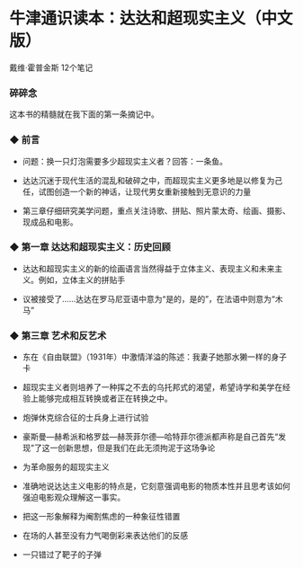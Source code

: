 # 牛津通识读本：达达和超现实主义（中文版）
戴维·霍普金斯
12个笔记


### 碎碎念

这本书的精髓就在我下面的第一条摘记中。

### ◆  前言

-  问题：换一只灯泡需要多少超现实主义者？回答：一条鱼。

-  达达沉迷于现代生活的混乱和破碎之中，而超现实主义更多地是以修复为己任，试图创造一个新的神话，让现代男女重新接触到无意识的力量

-  第三章仔细研究美学问题，重点关注诗歌、拼贴、照片蒙太奇、绘画、摄影、现成品和电影。


### ◆  第一章 达达和超现实主义：历史回顾

-  达达和超现实主义的新的绘画语言当然得益于立体主义、表现主义和未来主义。例如，立体主义的拼贴手

-  议被接受了……达达在罗马尼亚语中意为“是的，是的”，在法语中则意为“木马”


### ◆  第三章 艺术和反艺术

-  东在《自由联盟》（1931年）中激情洋溢的陈述：我妻子她那水獭一样的身子卡

-  超现实主义者则培养了一种挥之不去的乌托邦式的渴望，希望诗学和美学在经验上能够完成相互转换或者正在转换之中。

-  炮弹休克综合征的士兵身上进行试验

-  豪斯曼—赫希派和格罗兹—赫茨菲尔德—哈特菲尔德派都声称是自己首先“发现”了这一创新思想，但是我们在此无须拘泥于这场争论

-  为革命服务的超现实主义

-  准确地说达达主义电影的特点是，它刻意强调电影的物质本性并且思考该如何强迫电影观众理解这一事实。

-  把这一形象解释为阉割焦虑的一种象征性错置



- 在场的人甚至没有力气喝倒彩来表达他们的反感
- 一只错过了靶子的子弹